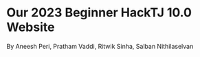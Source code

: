 # Our 2023 Beginner HackTJ 10.0 Website
By Aneesh Peri, Pratham Vaddi, Ritwik Sinha, Salban Nithilaselvan
